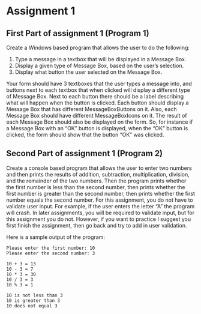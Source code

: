 # Assignment 1 #

## First Part of assignment 1 (Program 1) ##

Create a Windows based program that allows the user to do the following:

1. Type a message in a textbox that will be displayed in a Message Box.
2. Display a given type of Message Box, based on the user’s selection.
3. Display what button the user selected on the Message Box.

Your form should have 3 textboxes that the user types a message into, and buttons next to each textbox that when clicked will display a different type of Message Box.  Next to each button there should be a label describing what will happen when the button is clicked.  Each button should display a Message Box that has different MessageBoxButtons on it.  Also, each Message Box should have different MessageBoxIcons on it.  The result of each Message Box should also be displayed on the form.  So, for instance if a Message Box with an “OK” button is displayed, when the “OK” button is clicked, the form should show that the button “OK” was clicked.

## Second Part of assignment 1 (Program 2) ##

Create a console based program that allows the user to enter two numbers and then prints the results of addition, subtraction, multiplication, division, and the remainder of the two numbers.  Then the program prints whether the first number is less than the second number, then prints whether the first number is greater than the second number, then prints whether the first number equals the second number.  For this assignment, you do not have to validate user input.  For example, if the user enters the letter “A” the program will crash.  In later assignments, you will be required to validate input, but for this assignment you do not.  However, if you want to practice I suggest you first finish the assignment, then go back and try to add in user validation.

Here is a sample output of the program:

```output
Please enter the first number: 10
Please enter the second number: 3

10 + 3 = 13
10 - 3 = 7
10 * 3 = 30
10 / 3 = 3
10 % 3 = 1

10 is not less than 3
10 is greater than 3
10 does not equal 3
```